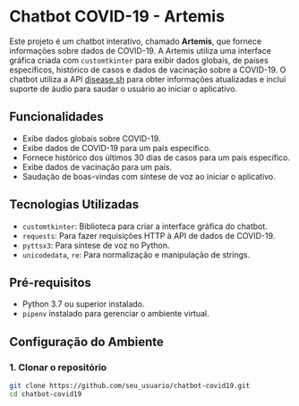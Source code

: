 # Chatbot COVID-19 - Artemis

Este projeto é um chatbot interativo, chamado **Artemis**, que fornece informações sobre dados de COVID-19. A Artemis utiliza uma interface gráfica criada com `customtkinter` para exibir dados globais, de países específicos, histórico de casos e dados de vacinação sobre a COVID-19. O chatbot utiliza a API [disease.sh](https://disease.sh/) para obter informações atualizadas e inclui suporte de áudio para saudar o usuário ao iniciar o aplicativo.

## Funcionalidades

- Exibe dados globais sobre COVID-19.
- Exibe dados de COVID-19 para um país específico.
- Fornece histórico dos últimos 30 dias de casos para um país específico.
- Exibe dados de vacinação para um país.
- Saudação de boas-vindas com síntese de voz ao iniciar o aplicativo.

## Tecnologias Utilizadas

- `customtkinter`: Biblioteca para criar a interface gráfica do chatbot.
- `requests`: Para fazer requisições HTTP à API de dados de COVID-19.
- `pyttsx3`: Para síntese de voz no Python.
- `unicodedata`, `re`: Para normalização e manipulação de strings.

## Pré-requisitos

- Python 3.7 ou superior instalado.
- `pipenv` instalado para gerenciar o ambiente virtual.

## Configuração do Ambiente

### 1. Clonar o repositório

```bash
git clone https://github.com/seu_usuario/chatbot-covid19.git
cd chatbot-covid19